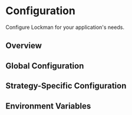 # Configuration

Configure Lockman for your application's needs.

## Overview

## Global Configuration

## Strategy-Specific Configuration

## Environment Variables